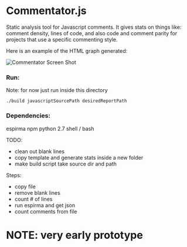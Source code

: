 # Commentator.js

Static analysis tool for Javascript comments. It gives stats on things like:  comment density, lines of code, and also code and comment parity for projects that use a specific commenting style.


Here is an example of the HTML  graph generated:

![Commentator Screen Shot](https://raw.github.com/sqor/Commentator.js/master/commentator.png)


### Run:

Note: for now just run inside this directory

``` ./build javascriptSourcePath desiredReportPath  ```


### Dependencies:

espirma
npm
python 2.7
shell / bash


TODO:
 - clean out blank lines
 - copy template and generate stats inside a new folder
 - make build script take source dir and path

Steps:
- copy file
- remove blank lines
- count # of lines
- run espirma and get json 
- count comments from file


# NOTE: very early prototype
